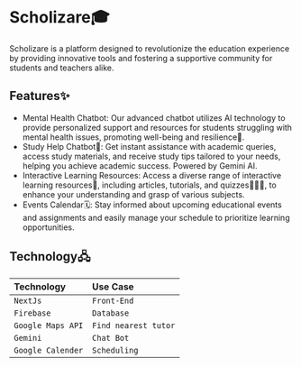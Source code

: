 
# Scholizare🎓

Scholizare is a platform designed to revolutionize the education experience by providing innovative tools and fostering a supportive community for students and teachers alike.


## Features✨

- Mental Health Chatbot: Our advanced chatbot utilizes AI technology to provide personalized support and resources for students struggling with mental health issues, promoting well-being and resilience🤝.
- Study Help Chatbot🤖: Get instant assistance with academic queries, access study materials, and receive study tips tailored to your needs, helping you achieve academic success. Powered by Gemini AI.
- Interactive Learning Resources: Access a diverse range of interactive learning resources📒, including articles, tutorials, and quizzes👩🏻‍💻, to enhance your understanding and grasp of various subjects.
- Events Calendar🗓️: Stay informed about upcoming educational events and assignments and easily manage your schedule to prioritize learning opportunities.



## Technology🖧


| Technology  | Use Case     
| :-------- | :------- 
| `NextJs` | `Front-End` 
| `Firebase` | `Database` 
| `Google Maps API` | `Find nearest tutor`
| `Gemini` | `Chat Bot`
| `Google Calender` | `Scheduling`





